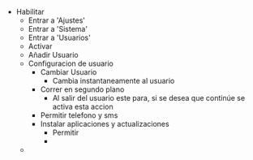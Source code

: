 - Habilitar
	- Entrar a 'Ajustes'
	- Entrar a 'Sistema'
	- Entrar a 'Usuarios'
	- Activar
	- Añadir Usuario
	- Configuracion de usuario
		- Cambiar Usuario
			- Cambia instantaneamente al usuario
		- Correr en segundo plano
			- Al salir del usuario este para, si se desea que continúe se activa esta accion
		- Permitir telefono y sms
		- Instalar aplicaciones y actualizaciones
			- Permitir
			-
	-